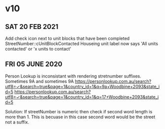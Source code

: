 # v10

## SAT 20 FEB 2021
Add check icon next to unit blocks that have been completed
StreetNumber::cUnitBlockContacted
Houseing unit label now says 'All units contacted' or 'x units to contact'

## FRI 05 JUNE 2020
Person Lookup is inconsistant with rendering stretnumber suffixes. Sometimes 9A and sometimes 9A
https://personlookup.com.au/search?utf8=✓&search=true&page=1&country_id=1&q=9a+Woodbine+2093&state_id=5
https://personlookup.com.au/search?utf8=✓&search=true&page=1&country_id=1&q=17+Woodbine+2093&state_id=5

Solution: If streetNumber is numeric then check if second word length is more than 1. This is becuase in this case second word would be the street not a suffix.
